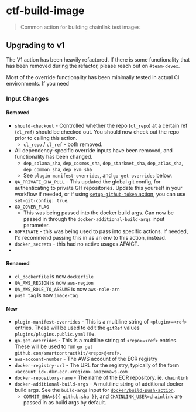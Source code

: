 # ctf-build-image

> Common action for building chainlink test images

## Upgrading to v1

The V1 action has been heavily refactored. If there is some functionality that
has been removed during the refactor, please reach out on `#team-devex`.

Most of the override functionality has been minimally tested in actual CI
environments. If you need

### Input Changes

#### Removed

- `should-checkout` - Controlled whether the repo (`cl_repo`) at a certain ref
  (`cl_ref`) should be checked out. You should now check out the repo prior to
  calling this action.
  - `cl_repo` / `cl_ref` - both removed.
- All dependency-specific override inputs have been removed, and functionality
  has been changed.
  - `dep_solana_sha`, `dep_cosmos_sha`, `dep_starknet_sha`, `dep_atlas_sha`,
    `dep_common_sha`, `dep_evm_sha`
  - See `plugin-manifest-overrides`, and `go-get-overrides` below.
- `QA_PRIVATE_GHA_PULL` - This updated the global git config, for authenticating
  to private GH repositories. Update this yourself in your workflow if needed,
  or if using
  [`setup-github-token` action](https://github.com/smartcontractkit/.github/blob/main/actions/setup-github-token/action.yml),
  you can use `set-git-config: true`.
- `GO_COVER_FLAG`
  - This was being passed into the docker build args. Can now be passed in
    through the `docker-additional-build-args` input parameter.
- `GOPRIVATE` - this was being used to pass into specific actions. If needed,
  I'd recommend passing this in as an env to this action, instead.
- `docker_secrets` - this had no active usages AFAICT.
-

#### Renamed

- `cl_dockerfile` is now `dockerfile`
- `QA_AWS_REGION` is now `aws-region`
- `QA_AWS_ROLE_TO_ASSUME` is now `aws-role-arn`
- `push_tag` is now `image-tag`

#### New

- `plugin-manifest-overrides` - This is a multiline string of `<plugin>=<ref>`
  entries. These will be used to edit the `gitRef` values
  `plugins/plugins.public.yaml` file.
- `go-get-overrides` - This is a multiline string of `<repo>=<ref>` entries.
  These will be used to run `go get github.com/smartcontractkit/<repo>@<ref>`.
- `aws-account-number` - The AWS account of the ECR registry
- `docker-registry-url` - The URL for the registry, typically of the form
  `<account id>.dkr.ecr.<region>.amazonaws.com`
- `docker-repository-name` - The name of the ECR repository. ie. `chainlink`
- `docker-additional-build-args` - A multiline string of additional docker build
  args. See the `build-args` input for
  [`docker/build-push-action`](https://github.com/docker/build-push-action#customizing).
  - `COMMIT_SHA=${{ github.sha }}`, and `CHAINLINK_USER=chainlink` are passed in
    as build args by default.
